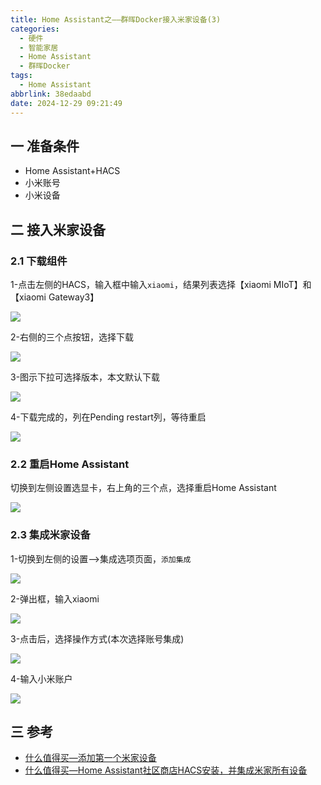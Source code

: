 ```yaml
---
title: Home Assistant之——群晖Docker接入米家设备(3)
categories:
  - 硬件
  - 智能家居
  - Home Assistant
  - 群晖Docker
tags:
  - Home Assistant
abbrlink: 38edaabd
date: 2024-12-29 09:21:49
---
```

## 一 准备条件

* Home Assistant+HACS
* 小米账号
* 小米设备

<!--more-->

## 二 接入米家设备

### 2.1 下载组件

1-点击左侧的HACS，输入框中输入`xiaomi`，结果列表选择【xiaomi MIoT】和【xiaomi Gateway3】

![][1]

2-右侧的三个点按钮，选择下载

![][2]

3-图示下拉可选择版本，本文默认下载

![][3]

4-下载完成的，列在Pending restart列，等待重启

![][4]

### 2.2 重启Home Assistant

切换到左侧设置选显卡，右上角的三个点，选择重启Home Assistant

![][5]

### 2.3 集成米家设备

1-切换到左侧的设置—>集成选项页面，`添加集成`

![][6]

2-弹出框，输入xiaomi

![][7]

3-点击后，选择操作方式(本次选择账号集成)

![][8]

4-输入小米账户

![][9]

## 三 参考

* [什么值得买—添加第一个米家设备](https://post.smzdm.com/p/avpn58o9/)
* [什么值得买—Home Assistant社区商店HACS安装，并集成米家所有设备](https://post.smzdm.com/p/avpn58o9/)



[1]:https://cdn.jsdelivr.net/gh/PGzxc/CDN/blog-ha/ha-docker-3-hacs-mi-1.png
[2]:https://cdn.jsdelivr.net/gh/PGzxc/CDN/blog-ha/ha-docker-3-hacs-mi-download-2.png
[3]:https://cdn.jsdelivr.net/gh/PGzxc/CDN/blog-ha/ha-docker-3-hacs-mi-ver-3.png
[4]:https://cdn.jsdelivr.net/gh/PGzxc/CDN/blog-ha/ha-docker-3-hacs-pending-4.png
[5]:https://cdn.jsdelivr.net/gh/PGzxc/CDN/blog-ha/ha-docker-3-hacs-restart-5.png
[6]:https://cdn.jsdelivr.net/gh/PGzxc/CDN/blog-ha/ha-docker-3-hacs-setting-6.png
[7]:https://cdn.jsdelivr.net/gh/PGzxc/CDN/blog-ha/ha-docker-3-hacs-setting-search-7.png
[8]:https://cdn.jsdelivr.net/gh/PGzxc/CDN/blog-ha/ha-docker-3-hacs-setting-deal-8.png
[9]:https://cdn.jsdelivr.net/gh/PGzxc/CDN/blog-ha/ha-docker-3-hacs-mi-account-9.png